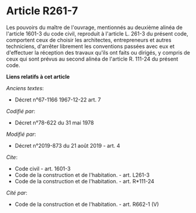 # Article R261-7

Les pouvoirs du maître de l'ouvrage, mentionnés au deuxième alinéa de l'article 1601-3 du code civil, reproduit à l'article
L. 261-3 du présent code, comportent ceux de choisir les architectes, entrepreneurs et autres techniciens, d'arrêter
librement les conventions passées avec eux et d'effectuer la réception des travaux qu'ils ont faits ou dirigés, y compris de
ceux qui sont prévus au second alinéa de l'article R. 111-24 du présent code.

**Liens relatifs à cet article**

_Anciens textes_:

  - Décret n°67-1166 1967-12-22 art. 7

_Codifié par_:

  - Décret n°78-622 du 31 mai 1978

_Modifié par_:

  - Décret n°2019-873 du 21 août 2019 - art. 4

_Cite_:

  - Code civil - art. 1601-3
  - Code de la construction et de l'habitation. - art. L261-3
  - Code de la construction et de l'habitation. - art. R*111-24

_Cité par_:

  - Code de la construction et de l'habitation. - art. R662-1 (V)
